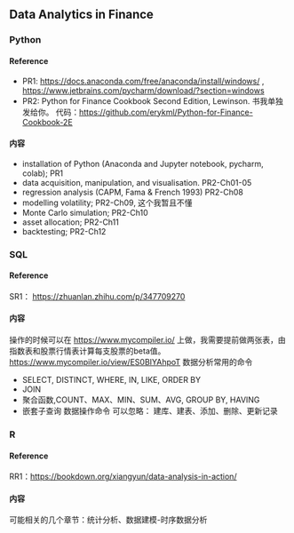 ## Data Analytics in Finance

### Python 
#### Reference
* PR1: https://docs.anaconda.com/free/anaconda/install/windows/ , https://www.jetbrains.com/pycharm/download/?section=windows 
* PR2: Python for Finance Cookbook Second Edition, Lewinson. 书我单独发给你。 代码：https://github.com/erykml/Python-for-Finance-Cookbook-2E
#### 内容
* installation of Python (Anaconda and Jupyter notebook, pycharm, colab); PR1
* data acquisition, manipulation, and visualisation. PR2-Ch01-05
* regression analysis (CAPM, Fama & French 1993)  PR2-Ch08
* modelling volatility; PR2-Ch09, 这个我暂且不懂
* Monte Carlo simulation; PR2-Ch10
* asset allocation; PR2-Ch11
* backtesting; PR2-Ch12

### SQL
#### Reference 
SR1： https://zhuanlan.zhihu.com/p/347709270
#### 内容
操作的时候可以在 https://www.mycompiler.io/ 上做，我需要提前做两张表，由指数表和股票行情表计算每支股票的beta值。 https://www.mycompiler.io/view/ES0BIYAhpoT
数据分析常用的命令
* SELECT, DISTINCT, WHERE, IN, LIKE, ORDER BY
* JOIN
* 聚合函数,COUNT、MAX、MIN、SUM、AVG,  GROUP BY, HAVING
* 嵌套子查询
数据操作命令
可以忽略： 建库、建表、添加、删除、更新记录

### R
#### Reference 
RR1：https://bookdown.org/xiangyun/data-analysis-in-action/
#### 内容
可能相关的几个章节：统计分析、数据建模-时序数据分析

